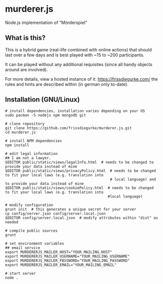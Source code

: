 # murderer.js

Node.js implementation of "Mörderspiel"

## What is this?

This is a hybrid game (real-life combined with online actions) that should last over a few days and is best played with ~15 to ~200 participants.

It can be played without any additional requisites (since all handy objects around are involved).

For more details, view a hosted instance of it: https://frissdiegurke.com/ the rules and hints are described within (in german only to-date).

## Installation (GNU/Linux)

    # install dependencies, installation varies depending on your OS
    sudo pacman -S nodejs npm mongodb git
    
    # clone repository
    git clone https://github.com/frissdiegurke/murderer.js.git
    cd murderer.js
    
    # install NPM dependencies
    npm install
    
    # edit legal information
    ## I am not a lawyer.
    $EDITOR public/static/views/legalInfo.html  # needs to be changed to provide your data instead of mine
    $EDITOR public/static/views/privacyPolicy.html  # needs to be changed to fit your local laws (e.g. translation into
                                                    # local language) and to provide your data instead of mine
    $EDITOR public/static/views/cookiePolicy.html  # needs to be changed to fit your local laws (e.g. translation into
                                                   #local language)
    
    # modify configuration
    grunt init  # this generates a unique secret for your server
    cp config/server.json config/server.local.json
    $EDITOR config/server.local.json  # modify attributes within "dist" as needed
    
    # compile public sources
    grunt
    
    # set environment variables
    ## email service
    export MURDERERJS_MAILER_HOST="YOUR_MAILING_HOST"
    export MURDERERJS_MAILER_USERNAME="YOUR_MAILING_USERNAME"
    export MURDERERJS_MAILER_PASSWORD="YOUR_MAILING_PASSWORD"
    export MURDERERJS_MAILER_EMAIL="YOUR_MAILING_EMAIL"
    
    # start server
    node .
